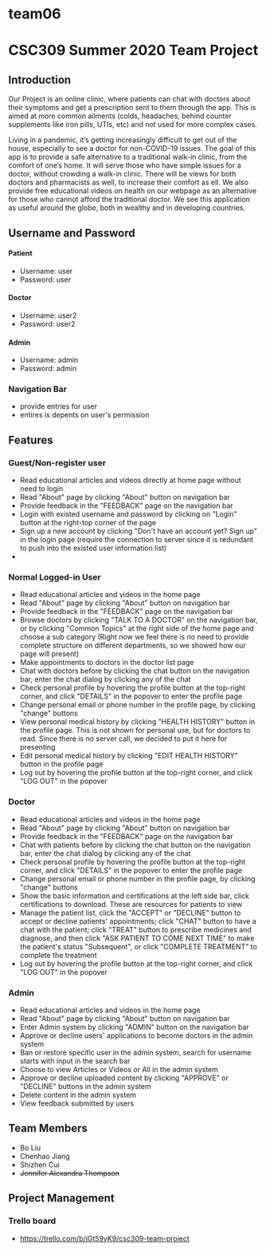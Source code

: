 # team06
CSC309 Summer 2020 Team Project
==============
## Introduction
Our Project is an online clinic, where patients can chat with doctors about their symptoms and get a prescription sent to them through the app. This is aimed at more common ailments (colds, headaches, behind counter supplements like iron pills, UTIs, etc) and not used for more complex cases.

Living in a pandemic, it’s getting increasingly difficult to get out of the house, especially to see a doctor for non-COVID-19 issues. The goal of this app is to provide a safe alternative to a traditional walk-in clinic, from the comfort of one’s home. It will serve those who have simple issues for a doctor, without crowding a walk-in clinic. There will be views for both doctors and pharmacists as well, to increase their comfort as  ell. We also provide free educational videos on health on our webpage as an alternative for  those who cannot afford the traditional doctor. We see this application as useful around the globe, both in wealthy and in developing countries.
## Username and Password
#### Patient
* Username: user 
* Password: user
#### Doctor 
* Username: user2 
* Password: user2
#### Admin
* Username: admin 
* Password: admin
### Navigation Bar
* provide entries for user
* entires is depents on user's permission

## Features
### Guest/Non-register user
* Read educational articles and videos directly at home page without need to login
* Read "About" page by clicking "About" button on navigation bar 
* Provide feedback in the "FEEDBACK" page on the navigation bar
* Login with existed username and password by clicking on "Login" button at the right-top corner of the page
* Sign up a new account by clicking "Don't have an account yet? Sign up" in the login page (require the connection to server since it is redundant to push into the existed user information list)
* 

### Normal Logged-in User
* Read educational articles and videos in the home page 
* Read "About" page by clicking "About" button on navigation bar 
* Provide feedback in the "FEEDBACK" page on the navigation bar
* Browse doctors by clicking "TALK TO A DOCTOR" on the navigation bar, or by clicking "Common Topics" at the right side of the home page and choose a sub category (Right now we feel there is no need to provide complete structure on different departments, so we showed how our page will present)
* Make appointments to doctors in the doctor list page
* Chat with doctors before by clicking the chat button on the navigation bar, enter the chat dialog by clicking any of the chat
* Check personal profile by hovering the profile button at the top-right corner, and click "DETAILS" in the popover to enter the profile page
* Change personal email or phone number in the profile page, by clicking "change" buttons
* View personal medical history by clicking "HEALTH HISTORY" button in the profile page. This is not shown for personal use, but for doctors to read. Since there is no server call, we decided to put it here for presenting
* Edit personal medical history by clicking "EDIT HEALTH HISTORY" button in the profile page
* Log out by hovering the profile button at the top-right corner, and click "LOG OUT" in the popover
### Doctor
* Read educational articles and videos in the home page 
* Read "About" page by clicking "About" button on navigation bar 
* Provide feedback in the "FEEDBACK" page on the navigation bar
* Chat with patients before by clicking the chat button on the navigation bar, enter the chat dialog by clicking any of the chat
* Check personal profile by hovering the profile button at the top-right corner, and click "DETAILS" in the popover to enter the profile page
* Change personal email or phone number in the profile page, by clicking "change" buttons
* Show the basic information and certifications at the left side bar, click certifications to download. These are resources for patients to view
* Manage the patient list, click the "ACCEPT" or "DECLINE" button to accept or decline patients' appointments; click "CHAT" button to have a chat with the patient; click "TREAT" button to prescribe medicines and diagnose, and then click "ASK PATIENT TO COME NEXT TIME" to make the patient's status "Subsequent", or click "COMPLETE TREATMENT" to complete the treatment
* Log out by hovering the profile button at the top-right corner, and click "LOG OUT" in the popover
### Admin
* Read educational articles and videos in the home page 
* Read "About" page by clicking "About" button on navigation bar 
* Enter Admin system by clicking "ADMIN" button on the navigation bar
* Approve or decline users' applications to become doctors in the admin system
* Ban or restore specific user in the admin system, search for username starts with input in the search bar 
* Choose to view Articles or Videos or All in the admin system
* Approve or decline uploaded content by clicking "APPROVE" or "DECLINE" buttons in the admin system
* Delete content in the admin system
* View feedback submitted by users

## Team Members
* Bo Liu
* Chenhao Jiang
* Shizhen Cui
* ~~Jennifer Alexandra Thompson~~

## Project Management
### Trello board
* https://trello.com/b/iGt59yK9/csc309-team-project
